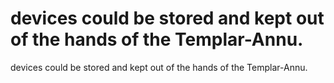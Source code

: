 # devices could be stored and kept out of the hands of the Templar-Annu.

devices could be stored and kept out of the hands of the Templar-Annu.